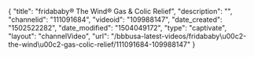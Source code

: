 {
    "title": "fridababy&reg; The Wind&reg; Gas &amp; Colic Relief",
    "description": "",
    "channelid": "111091684",
    "videoid": "109988147",
    "date_created": "1502522282",
    "date_modified": "1504049172",
    "type": "captivate",
    "layout": "channelVideo",
    "url": "\/bbbusa-latest-videos\/fridababy\u00c2-the-wind\u00c2-gas-colic-relief\/111091684-109988147"
}